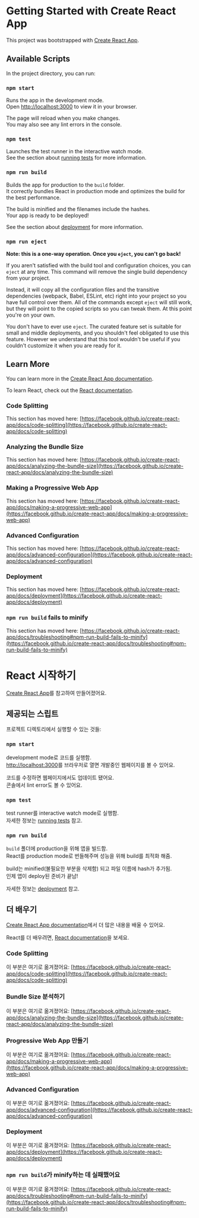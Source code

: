 # Getting Started with Create React App

This project was bootstrapped with [Create React App](https://github.com/facebook/create-react-app).

## Available Scripts

In the project directory, you can run:

### `npm start`

Runs the app in the development mode.\
Open [http://localhost:3000](http://localhost:3000) to view it in your browser.

The page will reload when you make changes.\
You may also see any lint errors in the console.

### `npm test`

Launches the test runner in the interactive watch mode.\
See the section about [running tests](https://facebook.github.io/create-react-app/docs/running-tests) for more information.

### `npm run build`

Builds the app for production to the `build` folder.\
It correctly bundles React in production mode and optimizes the build for the best performance.

The build is minified and the filenames include the hashes.\
Your app is ready to be deployed!

See the section about [deployment](https://facebook.github.io/create-react-app/docs/deployment) for more information.

### `npm run eject`

**Note: this is a one-way operation. Once you `eject`, you can't go back!**

If you aren't satisfied with the build tool and configuration choices, you can `eject` at any time. This command will remove the single build dependency from your project.

Instead, it will copy all the configuration files and the transitive dependencies (webpack, Babel, ESLint, etc) right into your project so you have full control over them. All of the commands except `eject` will still work, but they will point to the copied scripts so you can tweak them. At this point you're on your own.

You don't have to ever use `eject`. The curated feature set is suitable for small and middle deployments, and you shouldn't feel obligated to use this feature. However we understand that this tool wouldn't be useful if you couldn't customize it when you are ready for it.

## Learn More

You can learn more in the [Create React App documentation](https://facebook.github.io/create-react-app/docs/getting-started).

To learn React, check out the [React documentation](https://reactjs.org/).

### Code Splitting

This section has moved here: [https://facebook.github.io/create-react-app/docs/code-splitting](https://facebook.github.io/create-react-app/docs/code-splitting)

### Analyzing the Bundle Size

This section has moved here: [https://facebook.github.io/create-react-app/docs/analyzing-the-bundle-size](https://facebook.github.io/create-react-app/docs/analyzing-the-bundle-size)

### Making a Progressive Web App

This section has moved here: [https://facebook.github.io/create-react-app/docs/making-a-progressive-web-app](https://facebook.github.io/create-react-app/docs/making-a-progressive-web-app)

### Advanced Configuration

This section has moved here: [https://facebook.github.io/create-react-app/docs/advanced-configuration](https://facebook.github.io/create-react-app/docs/advanced-configuration)

### Deployment

This section has moved here: [https://facebook.github.io/create-react-app/docs/deployment](https://facebook.github.io/create-react-app/docs/deployment)

### `npm run build` fails to minify

This section has moved here: [https://facebook.github.io/create-react-app/docs/troubleshooting#npm-run-build-fails-to-minify](https://facebook.github.io/create-react-app/docs/troubleshooting#npm-run-build-fails-to-minify)


# React 시작하기

[Create React App](https://github.com/facebook/create-react-app)를 참고하여 만들어졌어요.

## 제공되는 스립트

프로젝트 디렉토리에서 실행할 수 있는 것들:

### `npm start`

development mode로 코드를 실행함.\
[http://localhost:3000](http://localhost:3000)를 브라우저로 열면 개발중인 웹페이지를 볼 수 있어요.

코드를 수정하면 웹페이지에서도 업데이트 됐어요.\
콘솔에서 lint error도 볼 수 있어요.

### `npm test`

test runner를 interactive watch mode로 실행함.\
자세한 정보는 [running tests](https://facebook.github.io/create-react-app/docs/running-tests) 참고.

### `npm run build`

`build` 폴더에 production을 위해 앱을 빌드함.\
React를 production mode로 번들해주며 성능을 위해 build를 최적화 해줌.

build는 minified(불필요한 부분을 삭제함) 되고 파일 이름에 hash가 추가됨.\
인제 앱이 deploy된 준비가 끝남!

자세한 정보는 [deployment](https://facebook.github.io/create-react-app/docs/deployment) 참고.

## 더 배우기

[Create React App documentation](https://facebook.github.io/create-react-app/docs/getting-started)에서 더 많은 내용을 배울 수 있어요.

React를 더 배우려면, [React documentation](https://reactjs.org/)을 보세요.

### Code Splitting

이 부분은 여기로 옮겨졌어요: [https://facebook.github.io/create-react-app/docs/code-splitting](https://facebook.github.io/create-react-app/docs/code-splitting)

### Bundle Size 분석하기

이 부분은 여기로 옮겨졌어요: [https://facebook.github.io/create-react-app/docs/analyzing-the-bundle-size](https://facebook.github.io/create-react-app/docs/analyzing-the-bundle-size)

### Progressive Web App 만들기

이 부분은 여기로 옮겨졌어요: [https://facebook.github.io/create-react-app/docs/making-a-progressive-web-app](https://facebook.github.io/create-react-app/docs/making-a-progressive-web-app)

### Advanced Configuration

이 부분은 여기로 옮겨졌어요: [https://facebook.github.io/create-react-app/docs/advanced-configuration](https://facebook.github.io/create-react-app/docs/advanced-configuration)

### Deployment

이 부분은 여기로 옮겨졌어요: [https://facebook.github.io/create-react-app/docs/deployment](https://facebook.github.io/create-react-app/docs/deployment)

### `npm run build`가 minify하는 데 실패했어요

이 부분은 여기로 옮겨졌어요: [https://facebook.github.io/create-react-app/docs/troubleshooting#npm-run-build-fails-to-minify](https://facebook.github.io/create-react-app/docs/troubleshooting#npm-run-build-fails-to-minify)
